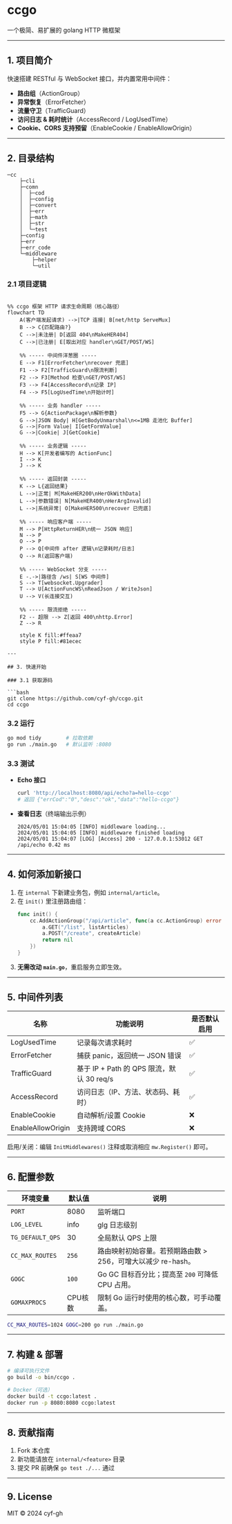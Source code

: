 # ccgo

一个极简、易扩展的 golang HTTP 微框架

---

## 1. 项目简介

快速搭建 RESTful 与 WebSocket 接口，并内置常用中间件：

- **路由组**（ActionGroup）  
- **异常恢复**（ErrorFetcher）  
- **流量守卫**（TrafficGuard）  
- **访问日志 & 耗时统计**（AccessRecord / LogUsedTime）  
- **Cookie、CORS 支持预留**（EnableCookie / EnableAllowOrigin）

---

## 2. 目录结构

```
─cc
    ├─cli
    ├─comn
    │  ├─cod
    │  ├─config
    │  ├─convert
    │  ├─err
    │  ├─math
    │  ├─str
    │  └─test
    ├─config
    ├─err
    ├─err_code
    └─middleware
        ├─helper
        └─util
```

### 2.1 项目逻辑

```mermaid

%% ccgo 框架 HTTP 请求生命周期（核心路径）
flowchart TD
    A(客户端发起请求) -->|TCP 连接| B[net/http ServeMux]
    B --> C{匹配路由?}
    C -->|未注册| D[返回 404\nMakeHER404]
    C -->|已注册| E[取出对应 handler\nGET/POST/WS]

    %% ----- 中间件洋葱圈 -----
    E --> F1[ErrorFetcher\nrecover 兜底]
    F1 --> F2[TrafficGuard\n限流判断]
    F2 --> F3[Method 检查\nGET/POST/WS]
    F3 --> F4[AccessRecord\n记录 IP]
    F4 --> F5[LogUsedTime\n开始计时]

    %% ----- 业务 handler -----
    F5 --> G{ActionPackage\n解析参数}
    G -->|JSON Body| H[GetBodyUnmarshal\n<=1MB 走池化 Buffer]
    G -->|Form Value| I[GetFormValue]
    G -->|Cookie| J[GetCookie]

    %% ----- 业务逻辑 -----
    H --> K[开发者编写的 ActionFunc]
    I --> K
    J --> K

    %% ----- 返回封装 -----
    K --> L{返回结果}
    L -->|正常| M[MakeHER200\nHerOkWithData]
    L -->|参数错误| N[MakeHER400\nHerArgInvalid]
    L -->|系统异常| O[MakeHER500\nrecover 已兜底]

    %% ----- 响应客户端 -----
    M --> P[HttpReturnHER\n统一 JSON 响应]
    N --> P
    O --> P
    P --> Q[中间件 after 逻辑\n记录耗时/日志]
    Q --> R(返回客户端)

    %% ----- WebSocket 分支 -----
    E -.->|路径含 /ws| S[WS 中间件]
    S --> T[websocket.Upgrader]
    T --> U[ActionFuncWS\nReadJson / WriteJson]
    U --> V(长连接交互)

    %% ----- 限流拒绝 -----
    F2 -- 超限 --> Z[返回 400\nhttp.Error]
    Z --> R

    style K fill:#ffeaa7
    style P fill:#81ecec

---

## 3. 快速开始

### 3.1 获取源码

```bash
git clone https://github.com/cyf-gh/ccgo.git
cd ccgo
```

### 3.2 运行

```bash
go mod tidy        # 拉取依赖
go run ./main.go   # 默认监听 :8080
```

### 3.3 测试

- **Echo 接口**
  ```bash
  curl 'http://localhost:8080/api/echo?a=hello-ccgo'
  # 返回 {"errCod":"0","desc":"ok","data":"hello-ccgo"}
  ```

- **查看日志**（终端输出示例）
  ```
  2024/05/01 15:04:05 [INFO] middleware loading...
  2024/05/01 15:04:05 [INFO] middleware finished loading
  2024/05/01 15:04:07 [LOG] [Access] 200 - 127.0.0.1:53012 GET /api/echo 0.42 ms
  ```

---

## 4. 如何添加新接口

1. 在 `internal` 下新建业务包，例如 `internal/article`。
2. 在 `init()` 里注册路由组：
   ```go
   func init() {
       cc.AddActionGroup("/api/article", func(a cc.ActionGroup) error {
           a.GET("/list", listArticles)
           a.POST("/create", createArticle)
           return nil
       })
   }
   ```
3. **无需改动 `main.go`**，重启服务立即生效。

---

## 5. 中间件列表

| 名称            | 功能说明                                   | 是否默认启用 |
|-----------------|--------------------------------------------|--------------|
| LogUsedTime     | 记录每次请求耗时                           | ✅           |
| ErrorFetcher    | 捕获 panic，返回统一 JSON 错误             | ✅           |
| TrafficGuard    | 基于 IP + Path 的 QPS 限流，默认 30 req/s  | ✅           |
| AccessRecord    | 访问日志（IP、方法、状态码、耗时）         | ✅           |
| EnableCookie    | 自动解析/设置 Cookie                       | ❌           |
| EnableAllowOrigin| 支持跨域 CORS                              | ❌           |

启用/关闭：编辑 `InitMiddlewares()` 注释或取消相应 `mw.Register()` 即可。

---

## 6. 配置参数

| 环境变量        | 默认值 | 说明                     |
|-----------------|--------|--------------------------|
| `PORT`          | 8080   | 监听端口                 |
| `LOG_LEVEL`     | info   | glg 日志级别             |
| `TG_DEFAULT_QPS`| 30     | 全局默认 QPS 上限        |
| `CC_MAX_ROUTES` | `256` | 路由映射初始容量。若预期路由数 > 256，可增大以减少 re-hash。 |
| `GOGC`          | `100` | Go GC 目标百分比；提高至 `200` 可降低 CPU 占用。     |
| `GOMAXPROCS`    | CPU核数 | 限制 Go 运行时使用的核心数，可手动覆盖。                |


```bash
CC_MAX_ROUTES=1024 GOGC=200 go run ./main.go
```
---

## 7. 构建 & 部署

```bash
# 编译可执行文件
go build -o bin/ccgo .

# Docker（可选）
docker build -t ccgo:latest .
docker run -p 8080:8080 ccgo:latest
```

---

## 8. 贡献指南

1. Fork 本仓库  
2. 新功能请放在 `internal/<feature>` 目录  
3. 提交 PR 前确保 `go test ./...` 通过  

---

## 9. License

MIT © 2024 cyf-gh